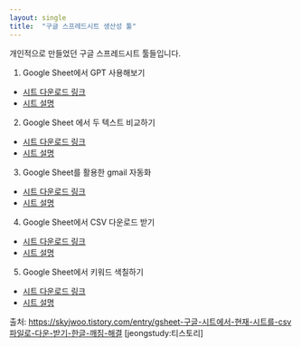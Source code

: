 ```yaml
---
layout: single
title:  "구글 스프레드시트 생산성 툴"
---
```


개인적으로 만들었던 구글 스프레드시트 툴들입니다. 

1. Google Sheet에서 GPT 사용해보기
- [시트 다운로드 링크](https://docs.google.com/spreadsheets/d/1XeqAq2XHThzCk88V1RAsQMwOZCoxSeLtJUJs-sKYQH0/copy#gid=1535861737)
- [시트 설명](https://skyjwoo.tistory.com/entry/%EA%B5%AC%EA%B8%80-%EC%8A%A4%ED%94%84%EB%A0%88%EB%93%9C-%EC%8B%9C%ED%8A%B8%EC%97%90%EC%84%9C-GPT%EB%A5%BC-%ED%99%9C%EC%9A%A9%ED%95%98%EB%8A%94-%EB%B0%A9%EB%B2%95)


2. Google Sheet 에서 두 텍스트 비교하기
- [시트 다운로드 링크](https://docs.google.com/spreadsheets/d/1pBMelH6JgGZGIRu_BHVqGft2FKBePn117ekUN5hIiWg/copy)
- [시트 설명](https://skyjwoo.tistory.com/entry/gsheet-%EA%B5%AC%EA%B8%80-%EC%8B%9C%ED%8A%B8%EC%97%90%EC%84%9C-%EB%91%90-%ED%85%8D%EC%8A%A4%ED%8A%B8-%EB%B9%84%EA%B5%90%ED%95%98%EA%B8%B0)


3. Google Sheet를 활용한 gmail 자동화
- [시트 다운로드 링크](https://docs.google.com/spreadsheets/d/1bpmZ6gZX025J46UBPGwSM1bnSl0GAHoIZ1lQnc9wN10/edit?gid=0#gid=0)
- [시트 설명](https://skyjwoo.tistory.com/entry/gsheet-gmail-%EC%9E%90%EB%8F%99%ED%99%94-%EA%B0%9C%EC%9D%B8%EB%B3%84-%EB%A9%94%EC%9D%BC-%ED%95%9C-%EB%B2%88%EC%97%90-%EB%B3%B4%EB%82%B4%EA%B8%B0)


4. Google Sheet에서 CSV 다운로드 받기
- [시트 다운로드 링크](https://docs.google.com/spreadsheets/d/11OalbqRqflnHIwunisEur5tqVe17rzTHqEioDJwe9zs/copy)
- [시트 설명](https://skyjwoo.tistory.com/entry/gsheet-%EA%B5%AC%EA%B8%80-%EC%8B%9C%ED%8A%B8%EC%97%90%EC%84%9C-%ED%98%84%EC%9E%AC-%EC%8B%9C%ED%8A%B8%EB%A5%BC-csv%ED%8C%8C%EC%9D%BC%EB%A1%9C-%EB%8B%A4%EC%9A%B4-%EB%B0%9B%EA%B8%B0-%ED%95%9C%EA%B8%80-%EA%B9%A8%EC%A7%90-%ED%95%B4%EA%B2%B0)


5. Google Sheet에서 키워드 색칠하기
- [시트 다운로드 링크](https://docs.google.com/spreadsheets/d/1195qdD2q7DwhDA6_flbq6AL_6_XC1Pc0MCpkZOCkUgM/copy)
- [시트 설명](https://skyjwoo.tistory.com/entry/gsheet-%EA%B5%AC%EA%B8%80-%EC%8B%9C%ED%8A%B8%EC%97%90%EC%84%9C-%ED%82%A4%EC%9B%8C%EB%93%9C%EB%A7%8C-%EC%83%89%EC%B9%A0%ED%95%98%EA%B8%B0)

출처: https://skyjwoo.tistory.com/entry/gsheet-구글-시트에서-현재-시트를-csv파일로-다운-받기-한글-깨짐-해결 [jeongstudy:티스토리]